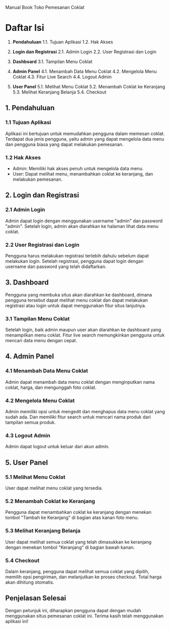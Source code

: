 Manual Book Toko Pemesanan Coklat

# Daftar Isi
1. **Pendahuluan**
    1.1. Tujuan Aplikasi
    1.2. Hak Akses

2. **Login dan Registrasi**
    2.1. Admin Login
    2.2. User Registrasi dan Login

3. **Dashboard**
    3.1. Tampilan Menu Coklat
   

4. **Admin Panel**
    4.1. Menambah Data Menu Coklat
    4.2. Mengelola Menu Coklat
    4.3. Fitur Live Search
    4.4. Logout Admin

5. **User Panel**
    5.1. Melihat Menu Coklat
    5.2. Menambah Coklat ke Keranjang
    5.3. Melihat Keranjang Belanja
    5.4. Checkout

## 1. Pendahuluan

### 1.1 Tujuan Aplikasi
Aplikasi ini bertujuan untuk memudahkan pengguna dalam memesan coklat. Terdapat dua jenis pengguna, yaitu admin yang dapat mengelola data menu dan pengguna biasa yang dapat melakukan pemesanan.

### 1.2 Hak Akses
- Admin: Memiliki hak akses penuh untuk mengelola data menu.
- User: Dapat melihat menu, menambahkan coklat ke keranjang, dan melakukan pemesanan.

## 2. Login dan Registrasi

### 2.1 Admin Login
Admin dapat login dengan menggunakan username "admin" dan password "admin". Setelah login, admin akan diarahkan ke halaman lihat data menu coklat.

### 2.2 User Registrasi dan Login
Pengguna harus melakukan registrasi terlebih dahulu sebelum dapat melakukan login. Setelah registrasi, pengguna dapat login dengan username dan password yang telah didaftarkan.

## 3. Dashboard
Pengguna yang membuka situs akan diarahkan ke dashboard, dimana pengguna tersebut dapat melihat menu coklat dan dapat melakukan registrasi atau login untuk dapat menggunakan fitur situs lanjutnya.

### 3.1 Tampilan Menu Coklat
Setelah login, baik admin maupun user akan diarahkan ke dashboard yang menampilkan menu coklat. Fitur live search memungkinkan pengguna untuk mencari data menu dengan cepat.

## 4. Admin Panel

### 4.1 Menambah Data Menu Coklat
Admin dapat menambah data menu coklat dengan menginputkan nama coklat, harga, dan mengunggah foto coklat.

### 4.2 Mengelola Menu Coklat
Admin memiliki opsi untuk mengedit dan menghapus data menu coklat yang sudah ada. Dan memiliki fitur search untuk mencari nama produk dari tampilan semua produk. 

### 4.3 Logout Admin
Admin dapat logout untuk keluar dari akun admin.

## 5. User Panel

### 5.1 Melihat Menu Coklat
User dapat melihat menu coklat yang tersedia.

### 5.2 Menambah Coklat ke Keranjang
Pengguna dapat menambahkan coklat ke keranjang dengan menekan tombol "Tambah ke Keranjang" di bagian atas kanan foto menu.

### 5.3 Melihat Keranjang Belanja
User dapat melihat semua coklat yang telah dimasukkan ke keranjang dengan menekan tombol "Keranjang" di bagian bawah kanan.

### 5.4 Checkout
Dalam keranjang, pengguna dapat melihat semua coklat yang dipilih, memilih opsi pengiriman, dan melanjutkan ke proses checkout. Total harga akan dihitung otomatis.

## Penjelasan Selesai
Dengan petunjuk ini, diharapkan pengguna dapat dengan mudah menggunakan situs pemesanan coklat ini. Terima kasih telah menggunakan aplikasi ini!
